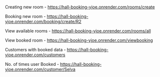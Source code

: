 Creating new room - https://hall-booking-yjoe.onrender.com/rooms/create

Booking new room - https://hall-booking-yjoe.onrender.com/booking/create/R2

View available rooms - https://hall-booking-yjoe.onrender.com/rooms/all

View booked room - https://hall-booking-yjoe.onrender.com/viewbooking

Customers with booked data - https://hall-booking-yjoe.onrender.com/customers

No. of times user Booked - https://hall-booking-yjoe.onrender.com/customer/Selva